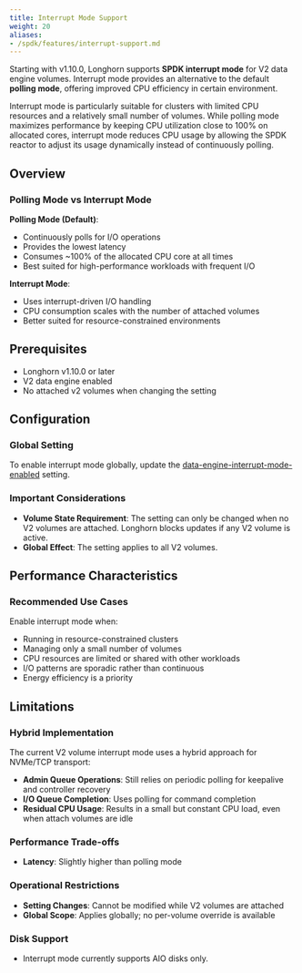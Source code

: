 ```yaml
---
title: Interrupt Mode Support
weight: 20
aliases:
- /spdk/features/interrupt-support.md
---
```


Starting with v1.10.0, Longhorn supports **SPDK interrupt mode** for V2 data engine volumes. Interrupt mode provides an alternative to the default **polling mode**, offering improved CPU efficiency in certain environment.

Interrupt mode is particularly suitable for clusters with limited CPU resources and a relatively small number of volumes. While polling mode maximizes performance by keeping CPU utilization close to 100% on allocated cores, interrupt mode reduces CPU usage by allowing the SPDK reactor to adjust its usage dynamically instead of continuously polling.

## Overview

### Polling Mode vs Interrupt Mode

**Polling Mode (Default)**:
- Continuously polls for I/O operations
- Provides the lowest latency
- Consumes ~100% of the allocated CPU core at all times
- Best suited for high-performance workloads with frequent I/O

**Interrupt Mode**:
- Uses interrupt-driven I/O handling
- CPU consumption scales with the number of attached volumes
- Better suited for resource-constrained environments

## Prerequisites

- Longhorn v1.10.0 or later
- V2 data engine enabled
- No attached v2 volumes when changing the setting

## Configuration

### Global Setting

To enable interrupt mode globally, update the [data-engine-interrupt-mode-enabled](../../../references/settings#data-engine-interrupt-mode-enabled) setting.

### Important Considerations

- **Volume State Requirement**: The setting can only be changed when no V2 volumes are attached. Longhorn blocks updates if any V2 volume is active.
- **Global Effect**: The setting applies to all V2 volumes.

## Performance Characteristics

### Recommended Use Cases

Enable interrupt mode when:
- Running in resource-constrained clusters
- Managing only a small number of volumes
- CPU resources are limited or shared with other workloads
- I/O patterns are sporadic rather than continuous
- Energy efficiency is a priority

## Limitations

### Hybrid Implementation

The current V2 volume interrupt mode uses a hybrid approach for NVMe/TCP transport:

- **Admin Queue Operations**: Still relies on periodic polling for keepalive and controller recovery
- **I/O Queue Completion**: Uses polling for command completion
- **Residual CPU Usage**: Results in a small but constant CPU load, even when attach volumes are idle

### Performance Trade-offs

- **Latency**: Slightly higher than polling mode

### Operational Restrictions

- **Setting Changes**: Cannot be modified while V2 volumes are attached
- **Global Scope**: Applies globally; no per-volume override is available

### Disk Support

- Interrupt mode currently supports AIO disks only.
